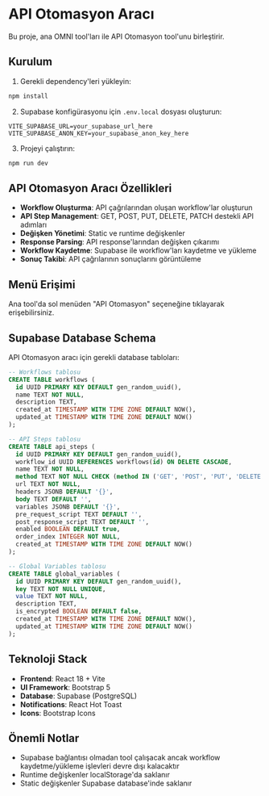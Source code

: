 # API Otomasyon Aracı

Bu proje, ana OMNI tool'ları ile API Otomasyon tool'unu birleştirir.

## Kurulum

1. Gerekli dependency'leri yükleyin:
```bash
npm install
```

2. Supabase konfigürasyonu için `.env.local` dosyası oluşturun:
```env
VITE_SUPABASE_URL=your_supabase_url_here
VITE_SUPABASE_ANON_KEY=your_supabase_anon_key_here
```

3. Projeyi çalıştırın:
```bash
npm run dev
```

## API Otomasyon Aracı Özellikleri

- **Workflow Oluşturma**: API çağrılarından oluşan workflow'lar oluşturun
- **API Step Management**: GET, POST, PUT, DELETE, PATCH destekli API adımları
- **Değişken Yönetimi**: Static ve runtime değişkenler
- **Response Parsing**: API response'larından değişken çıkarımı
- **Workflow Kaydetme**: Supabase ile workflow'ları kaydetme ve yükleme
- **Sonuç Takibi**: API çağrılarının sonuçlarını görüntüleme

## Menü Erişimi

Ana tool'da sol menüden "API Otomasyon" seçeneğine tıklayarak erişebilirsiniz.

## Supabase Database Schema

API Otomasyon aracı için gerekli database tabloları:

```sql
-- Workflows tablosu
CREATE TABLE workflows (
  id UUID PRIMARY KEY DEFAULT gen_random_uuid(),
  name TEXT NOT NULL,
  description TEXT,
  created_at TIMESTAMP WITH TIME ZONE DEFAULT NOW(),
  updated_at TIMESTAMP WITH TIME ZONE DEFAULT NOW()
);

-- API Steps tablosu
CREATE TABLE api_steps (
  id UUID PRIMARY KEY DEFAULT gen_random_uuid(),
  workflow_id UUID REFERENCES workflows(id) ON DELETE CASCADE,
  name TEXT NOT NULL,
  method TEXT NOT NULL CHECK (method IN ('GET', 'POST', 'PUT', 'DELETE', 'PATCH')),
  url TEXT NOT NULL,
  headers JSONB DEFAULT '{}',
  body TEXT DEFAULT '',
  variables JSONB DEFAULT '{}',
  pre_request_script TEXT DEFAULT '',
  post_response_script TEXT DEFAULT '',
  enabled BOOLEAN DEFAULT true,
  order_index INTEGER NOT NULL,
  created_at TIMESTAMP WITH TIME ZONE DEFAULT NOW()
);

-- Global Variables tablosu
CREATE TABLE global_variables (
  id UUID PRIMARY KEY DEFAULT gen_random_uuid(),
  key TEXT NOT NULL UNIQUE,
  value TEXT NOT NULL,
  description TEXT,
  is_encrypted BOOLEAN DEFAULT false,
  created_at TIMESTAMP WITH TIME ZONE DEFAULT NOW(),
  updated_at TIMESTAMP WITH TIME ZONE DEFAULT NOW()
);
```

## Teknoloji Stack

- **Frontend**: React 18 + Vite
- **UI Framework**: Bootstrap 5
- **Database**: Supabase (PostgreSQL)
- **Notifications**: React Hot Toast
- **Icons**: Bootstrap Icons

## Önemli Notlar

- Supabase bağlantısı olmadan tool çalışacak ancak workflow kaydetme/yükleme işlevleri devre dışı kalacaktır
- Runtime değişkenler localStorage'da saklanır
- Static değişkenler Supabase database'inde saklanır 